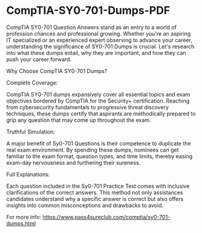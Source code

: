 # CompTIA-SY0-701-Dumps-PDF

CompTIA SY0-701 Question Answers stand as an entry to a world of profession chances and professional growing. Whether you're an aspiring IT specialized or an experienced expert observing to advance your career, understanding the significance of SY0-701 Dumps is crucial. Let's research into what these dumps entail, why they are important, and how they can push your career forward.

Why Choose CompTIA SY0-701 Dumps?

Complete Coverage:

CompTIA SY0-701 dumps expansively cover all essential topics and exam objectives bordered by CompTIA for the Security+ certification. Reaching from cybersecurity fundamentals to progressive threat discovery techniques, these dumps certify that aspirants are methodically prepared to grip any question that may come up throughout the exam.

Truthful Simulation:

A major benefit of Sy0-701 Questions is their competence to duplicate the real exam environment. By spending these dumps, nominees can get familiar to the exam format, question types, and time limits, thereby easing exam-day nervousness and furthering their sureness.

Full Explanations:

Each question included in the Sy0-701 Practice Test comes with inclusive clarifications of the correct answers. This method not only assistances candidates understand why a specific answer is correct but also offers insights into common misconceptions and drawbacks to avoid.

For more info: https://www.pass4sureclub.com/comptia/sy0-701-dumps.html
